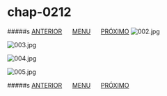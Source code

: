 # chap-0212
#####s [ANTERIOR](/chap-0211/readme.md)&nbsp;&nbsp;&nbsp;&nbsp;&nbsp;&nbsp;[MENU](/readme.md)&nbsp;&nbsp;&nbsp;&nbsp;&nbsp;&nbsp;[PRÓXIMO](/chap-0213/readme.md)
![002.jpg](002.jpg)

![003.jpg](003.jpg)

![004.jpg](004.jpg)

![005.jpg](005.jpg)

#####s [ANTERIOR](/chap-0211/readme.md)&nbsp;&nbsp;&nbsp;&nbsp;&nbsp;&nbsp;[MENU](/readme.md)&nbsp;&nbsp;&nbsp;&nbsp;&nbsp;&nbsp;[PRÓXIMO](/chap-0213/readme.md)
